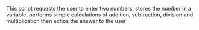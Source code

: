 This script requests the user to enter two numbers, stores the number in a variable, performs simple calculations of addition, subtraction, division and multiplication then echos the answer to the user
